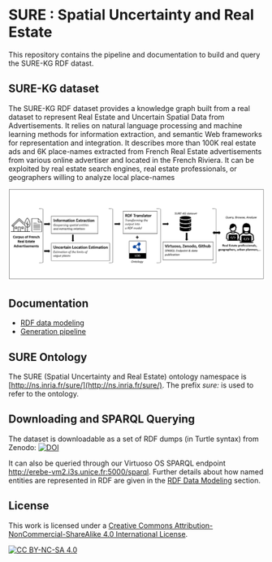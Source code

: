 # SURE : Spatial Uncertainty and Real Estate

This repository contains the pipeline and documentation to build and query the SURE-KG RDF datast. 


## SURE-KG dataset

The SURE-KG RDF dataset provides a knowledge graph built from a real dataset to represent Real Estate and Uncertain Spatial Data from Advertisements. It relies on natural language processing and machine learning methods for information extraction, and semantic Web frameworks for representation and integration. It describes more than 100K real estate ads and 6K place-names extracted from French Real Estate advertisements from various online advertiser and located in the French Riviera. It can be exploited by real estate search engines, real estate professionals, or geographers willing to analyze local place-names

![alt pipline](doc/pipeline.PNG)

## Documentation

- [RDF data modeling](doc/README.md)
- [Generation pipeline](src/README.md)

## SURE Ontology

The SURE (Spatial Uncertainty and Real Estate) ontology namespace is [http://ns.inria.fr/sure/](http://ns.inria.fr/sure/). 
The prefix *sure:* is used to refer to the ontology.

## Downloading and SPARQL Querying

The dataset is downloadable as a set of RDF dumps (in Turtle syntax) from Zenodo: [![DOI](https://zenodo.org/badge/DOI/10.5281/zenodo.7885757.svg)](https://doi.org/10.5281/zenodo.7885757)

It can also be queried through our Virtuoso OS SPARQL endpoint http://erebe-vm2.i3s.unice.fr:5000/sparql.
Further details about how named entities are represented in RDF are given in the [RDF Data Modeling](doc/README.md) section.


## License

This work is licensed under a
[Creative Commons Attribution-NonCommercial-ShareAlike 4.0 International License][cc-by-nc-sa].

[![CC BY-NC-SA 4.0][cc-by-nc-sa-image]][cc-by-nc-sa]

[cc-by-nc-sa]: http://creativecommons.org/licenses/by-nc-sa/4.0/
[cc-by-nc-sa-image]: https://licensebuttons.net/l/by-nc-sa/4.0/88x31.png
[cc-by-nc-sa-shield]: https://img.shields.io/badge/License-CC%20BY--NC--SA%204.0-lightgrey.svg
